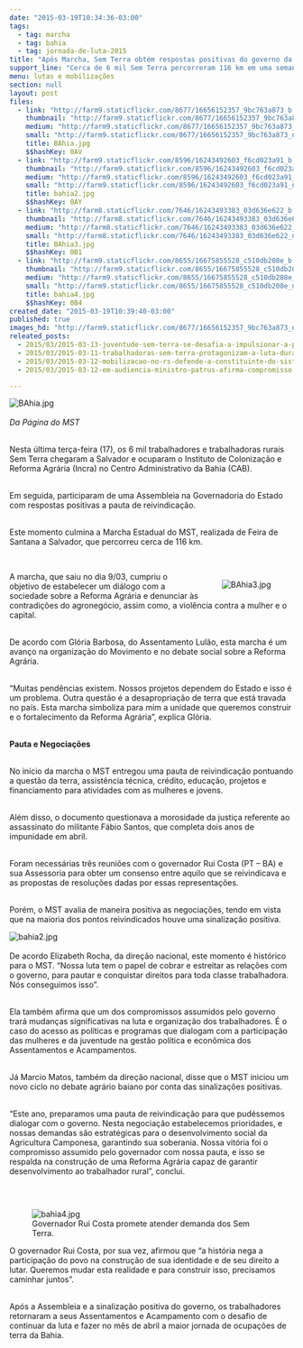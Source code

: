```yaml
---
date: "2015-03-19T10:34:36-03:00"
tags:
  - tag: marcha
  - tag: bahia
  - tag: jornada-de-luta-2015
title: "Após Marcha, Sem Terra obtém respostas positivas do governo da BA"
support_line: "Cerca de 6 mil Sem Terra percorreram 116 km em uma semana, ao saírem de Feira de Santana até Salvador."
menu: lutas e mobilizações
section: null
layout: post
files:
  - link: "http://farm9.staticflickr.com/8677/16656152357_9bc763a873_b.jpg"
    thumbnail: "http://farm9.staticflickr.com/8677/16656152357_9bc763a873_t.jpg"
    medium: "http://farm9.staticflickr.com/8677/16656152357_9bc763a873_z.jpg"
    small: "http://farm9.staticflickr.com/8677/16656152357_9bc763a873_n.jpg"
    title: BAhia.jpg
    $$hashKey: 0AV
  - link: "http://farm9.staticflickr.com/8596/16243492603_f6cd023a91_b.jpg"
    thumbnail: "http://farm9.staticflickr.com/8596/16243492603_f6cd023a91_t.jpg"
    medium: "http://farm9.staticflickr.com/8596/16243492603_f6cd023a91_z.jpg"
    small: "http://farm9.staticflickr.com/8596/16243492603_f6cd023a91_n.jpg"
    title: bahia2.jpg
    $$hashKey: 0AY
  - link: "http://farm8.staticflickr.com/7646/16243493383_03d636e622_b.jpg"
    thumbnail: "http://farm8.staticflickr.com/7646/16243493383_03d636e622_t.jpg"
    medium: "http://farm8.staticflickr.com/7646/16243493383_03d636e622_z.jpg"
    small: "http://farm8.staticflickr.com/7646/16243493383_03d636e622_n.jpg"
    title: BAhia3.jpg
    $$hashKey: 0B1
  - link: "http://farm9.staticflickr.com/8655/16675855528_c510db208e_b.jpg"
    thumbnail: "http://farm9.staticflickr.com/8655/16675855528_c510db208e_t.jpg"
    medium: "http://farm9.staticflickr.com/8655/16675855528_c510db208e_z.jpg"
    small: "http://farm9.staticflickr.com/8655/16675855528_c510db208e_n.jpg"
    title: bahia4.jpg
    $$hashKey: 0B4
created_date: "2015-03-19T10:39:40-03:00"
published: true
images_hd: "http://farm9.staticflickr.com/8677/16656152357_9bc763a873_n.jpg"
releated_posts:
  - 2015/03/2015-03-13-juventude-sem-terra-se-desafia-a-impulsionar-a-participacao-na-luta-pela-reforma-agraria.md
  - 2015/03/2015-03-11-trabalhadoras-sem-terra-protagonizam-a-luta-durante-marcha-do-mst-na-bahia.md
  - 2015/03/2015-03-12-mobilizacao-no-rs-defende-a-constituinte-do-sistema-politica-e-a-petrobras.md
  - 2015/03/2015-03-12-em-audiencia-ministro-patrus-afirma-compromisso-de-assentar-todas-as-familias-acampadas.md

---
```

<p><img alt="BAhia.jpg" src="http://farm9.staticflickr.com/8677/16656152357_9bc763a873_b.jpg" /><br />
<br />
<em>Da P&aacute;gina do MST</em></p>

<p><br />
Nesta &uacute;ltima ter&ccedil;a-feira (17), os 6 mil trabalhadores e trabalhadoras rurais Sem Terra chegaram a Salvador e ocuparam o Instituto de Coloniza&ccedil;&atilde;o e Reforma Agr&aacute;ria (Incra) no Centro Administrativo da Bahia (CAB).</p>

<p><br />
Em seguida, participaram de uma Assembleia na Governadoria do Estado com respostas positivas a pauta de reivindica&ccedil;&atilde;o.</p>

<p><br />
Este momento culmina a Marcha Estadual do MST, realizada de Feira de Santana a Salvador, que percorreu cerca de 116 km.</p>

<p>&nbsp;</p>

<figure class="image" style="float:right"><img alt="BAhia3.jpg" src="http://farm8.staticflickr.com/7646/16243493383_03d636e622_b.jpg" />
<figcaption></figcaption>
</figure>

<p>A marcha, que saiu no dia 9/03, cumpriu o objetivo de estabelecer um di&aacute;logo com a sociedade sobre a Reforma Agr&aacute;ria e denunciar &agrave;s contradi&ccedil;&otilde;es do agroneg&oacute;cio, assim como, a viol&ecirc;ncia contra a mulher e o capital.</p>

<p><br />
De acordo com Gl&oacute;ria Barbosa, do Assentamento Lul&atilde;o, esta marcha &eacute; um avan&ccedil;o na organiza&ccedil;&atilde;o do Movimento e no debate social sobre a Reforma Agr&aacute;ria.</p>

<p><br />
&ldquo;Muitas pend&ecirc;ncias existem. Nossos projetos dependem do Estado e isso &eacute; um problema. Outra quest&atilde;o &eacute; a desapropria&ccedil;&atilde;o de terra que est&aacute; travada no pa&iacute;s. Esta marcha simboliza para mim a unidade que queremos construir e o fortalecimento da Reforma Agr&aacute;ria&rdquo;, explica Gl&oacute;ria.</p>

<p><br />
<strong>Pauta e Negocia&ccedil;&otilde;es</strong></p>

<p><br />
No in&iacute;cio da marcha o MST entregou uma pauta de reivindica&ccedil;&atilde;o pontuando a quest&atilde;o da terra, assist&ecirc;ncia t&eacute;cnica, cr&eacute;dito, educa&ccedil;&atilde;o, projetos e financiamento para atividades com as mulheres e jovens.</p>

<p><br />
Al&eacute;m disso, o documento questionava a morosidade da justi&ccedil;a referente ao assassinato do militante F&aacute;bio Santos, que completa dois anos de impunidade em abril.</p>

<p><br />
Foram necess&aacute;rias tr&ecirc;s reuni&otilde;es com o governador Rui Costa (PT &ndash; BA) e sua Assessoria para obter um consenso entre aquilo que se reivindicava e as propostas de resolu&ccedil;&otilde;es dadas por essas representa&ccedil;&otilde;es.</p>

<p><br />
Por&eacute;m, o MST avalia de maneira positiva as negocia&ccedil;&otilde;es, tendo em vista que na maioria dos pontos reivindicados houve uma sinaliza&ccedil;&atilde;o positiva.</p>

<p><img alt="bahia2.jpg" src="http://farm9.staticflickr.com/8596/16243492603_f6cd023a91_b.jpg" /><br />
<br />
De acordo Elizabeth Rocha, da dire&ccedil;&atilde;o nacional, este momento &eacute; hist&oacute;rico para o MST. &ldquo;Nossa luta tem o papel de cobrar e estreitar as rela&ccedil;&otilde;es com o governo, para pautar e conquistar direitos para toda classe trabalhadora. N&oacute;s conseguimos isso&rdquo;.</p>

<p><br />
Ela tamb&eacute;m afirma que um dos compromissos assumidos pelo governo trar&aacute; mudan&ccedil;as significativas na luta e organiza&ccedil;&atilde;o dos trabalhadores. &Eacute; o caso do acesso as pol&iacute;ticas e programas que dialogam com a participa&ccedil;&atilde;o das mulheres e da juventude na gest&atilde;o pol&iacute;tica e econ&ocirc;mica dos Assentamentos e Acampamentos.</p>

<p><br />
J&aacute; Marcio Matos, tamb&eacute;m da dire&ccedil;&atilde;o nacional, disse que o MST iniciou um novo ciclo no debate agr&aacute;rio baiano por conta das sinaliza&ccedil;&otilde;es positivas.</p>

<p><br />
&ldquo;Este ano, preparamos uma pauta de reivindica&ccedil;&atilde;o para que pud&eacute;ssemos dialogar com o governo. Nesta negocia&ccedil;&atilde;o estabelecemos prioridades, e nossas demandas s&atilde;o estrat&eacute;gicas para o desenvolvimento social da Agricultura Camponesa, garantindo sua soberania. Nossa vit&oacute;ria foi o compromisso assumido pelo governador com nossa pauta, e isso se respalda na constru&ccedil;&atilde;o de uma Reforma Agr&aacute;ria capaz de garantir desenvolvimento ao trabalhador rural&rdquo;, conclui.</p>

<p>&nbsp;</p>

<figure class="image" style="float:left"><img alt="bahia4.jpg" src="http://farm9.staticflickr.com/8655/16675855528_c510db208e_b.jpg" />
<figcaption>Governador Rui Costa promete atender demanda dos Sem Terra.</figcaption>
</figure>

<p>O governador Rui Costa, por sua vez, afirmou que &ldquo;a hist&oacute;ria nega a participa&ccedil;&atilde;o do povo na constru&ccedil;&atilde;o de sua identidade e de seu direito a lutar. Queremos mudar esta realidade e para construir isso, precisamos caminhar juntos&rdquo;.</p>

<p><br />
Ap&oacute;s a Assembleia e a sinaliza&ccedil;&atilde;o positiva do governo, os trabalhadores retornaram a seus Assentamentos e Acampamento com o desafio de continuar da luta e fazer no m&ecirc;s de abril a maior jornada de ocupa&ccedil;&otilde;es de terra da Bahia.</p>
